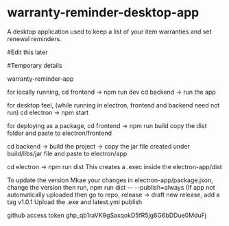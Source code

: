 # warranty-reminder-desktop-app
A desktop application used to keep a list of your item warranties and set renewal reminders.


#Edit this later


#Temporary details

warranty-reminder-app

for locally running,
cd frontend -> npm run dev
cd backend -> run the app

for desktop feel, (while running in electron, frontend and backend need not run)
cd electron -> npm start

for deploying as a package,
cd frontend -> npm run build
copy the dist folder and paste to electron/frontend

cd backend -> build the project -> copy the jar file created under build/libs/jar file and paste to electron/app

cd electron -> npm run dist
This creates a .exec inside the electron-app/dist

To update the version
Mkae your changes
in electron-app/package.json, change the version
then run, npm run dist -- --publish=always
(If app not automatically uploaded then go to repo, release -> draft new release, add a tag v1.0.1
Upload the .exe and latest.yml
publish

github access token
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
